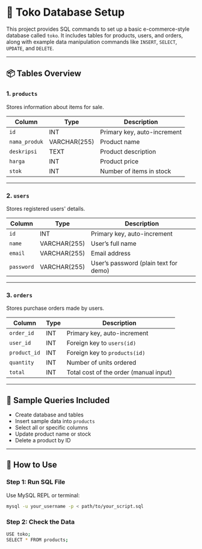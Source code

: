# 🛒 Toko Database Setup

This project provides SQL commands to set up a basic e-commerce-style database called `toko`. It includes tables for products, users, and orders, along with example data manipulation commands like `INSERT`, `SELECT`, `UPDATE`, and `DELETE`.

---

## 📦 Tables Overview

### 1. `products`

Stores information about items for sale.

| Column        | Type         | Description                 |
| ------------- | ------------ | --------------------------- |
| `id`          | INT          | Primary key, auto-increment |
| `nama_produk` | VARCHAR(255) | Product name                |
| `deskripsi`   | TEXT         | Product description         |
| `harga`       | INT          | Product price               |
| `stok`        | INT          | Number of items in stock    |

---

### 2. `users`

Stores registered users' details.

| Column     | Type         | Description                           |
| ---------- | ------------ | ------------------------------------- |
| `id`       | INT          | Primary key, auto-increment           |
| `name`     | VARCHAR(255) | User’s full name                      |
| `email`    | VARCHAR(255) | Email address                         |
| `password` | VARCHAR(255) | User’s password (plain text for demo) |

---

### 3. `orders`

Stores purchase orders made by users.

| Column       | Type | Description                            |
| ------------ | ---- | -------------------------------------- |
| `order_id`   | INT  | Primary key, auto-increment            |
| `user_id`    | INT  | Foreign key to `users(id)`             |
| `product_id` | INT  | Foreign key to `products(id)`          |
| `quantity`   | INT  | Number of units ordered                |
| `total`      | INT  | Total cost of the order (manual input) |

---

## 🧪 Sample Queries Included

- Create database and tables
- Insert sample data into `products`
- Select all or specific columns
- Update product name or stock
- Delete a product by ID

---

## 🚀 How to Use

### Step 1: Run SQL File

Use MySQL REPL or terminal:

```bash
mysql -u your_username -p < path/to/your_script.sql
```

### Step 2: Check the Data

```bash
USE toko;
SELECT * FROM products;
```
